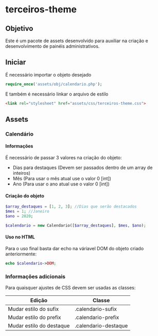 # terceiros-theme

## Objetivo

Este é um pacote de assets desenvolvido para auxiliar na criação e desenvolvimento de painéis administrativos.

## Iniciar

É necessário importar o objeto desejado
```php
require_once('assets/obj/calendario.php');
```

E também é necessário linkar o arquivo de estilo
```html
<link rel="stylesheet" href="assets/css/terceiros-theme.css">
```
## Assets

### Calendário

#### Informações

É necessário de passar 3 valores na criação do objeto:
* Dias para destaques (Devem ser passados dentro de um array de inteiros)
* Mês (Para usar o mês atual use o valor 0 [int])
* Ano (Para usar o ano atual use o valor 0 [int])

#### Criação do objeto

```php
$array_destaques = [1, 2, 3]; //Dias que serão destacados
$mes = 1; //Janeiro
$ano = 2020;

$calendario = new Calendario([$array_destaques], $mes, $ano);
```

#### Uso no HTML
Para o uso final basta dar echo na váriavel DOM do objeto criado anteriormente:

```php
echo $calendario->DOM;
```

### Informações adicionais
Para quaisquer ajustes de CSS devem ser usadas as classes:

| Edição | Classe |
|--------|--------|
| Mudar estilo do sufix    | .calendario-sufix |
| Mudar estilo do prefix   | .calendario-prefix |
| Mudar estilo do destaque | .calendario-destaque | 